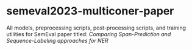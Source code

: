 # semeval2023-multiconer-paper
All models, preprocessing scripts, post-processing scripts, and training utilities for SemEval paper titled: 
_Comparing Span-Prediction and Sequence-Labeling approaches for NER_
